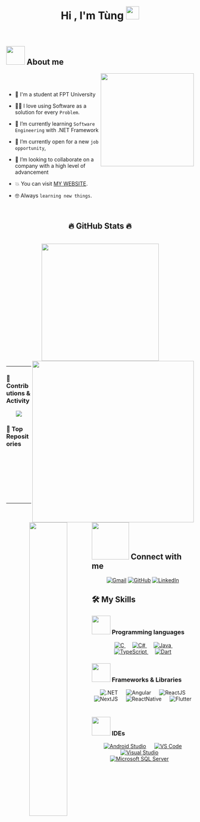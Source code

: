<h1 align="center">Hi , I'm Tùng <img src="https://media.giphy.com/media/hvRJCLFzcasrR4ia7z/giphy.gif" width="35"></h1>
<p align="center">
  <a href="https://readme-typing-svg.demolab.com?font=Noto+Sans+Japanese&pause=1000&color=ACD3E2&background=FFFFFF00&center=true&vCenter=true&width=435&lines=Hi%2C+I'm+Nguy%E1%BB%85n+Thanh+T%C3%B9ng!;Full-Stack+Developer+from+Vietnam;ASP.NET+Core+MVC+and+Web+API;React%2C+Angular%2C+and+Next.js;Honored+Student+at+FPT+University;Aspiring+Technical+Team+Leader;Explore+My+Projects+on+GitHub!"></a>
</p>


<br>

	
## <picture><img src = "https://github.com/7oSkaaa/7oSkaaa/blob/main/Images/about_me.gif?raw=true" width = 50px></picture> About me

<picture> <img align="right" src="https://github.com/7oSkaaa/7oSkaaa/blob/main/Images/Right_Side.gif?raw=true" width = 250px></picture>

<br><br>
- :school: I'm a student at FPT University 
- :technologist: I love using Software as a solution for every `Problem`.
- 🌱 I’m currently learning `Software Engineering` with .NET Framework

- :thinking: I’m currently open for a new `job opportunity`,
- 💞️ I’m looking to collaborate on a company with a high level of advancement
- :boom: You can visit [MY WEBSITE](https://tkblog-35b37.web.app/).
- :nerd_face: Always `learning new things`.
<br>

<h2 align="center">🔥 GitHub Stats 🔥</h2>
<br>
<div align="center">
  <a href="https://github.com/nttung2k3k" title="nttung2k3k">
    <img width="315" align="center" src="https://github-readme-stats.vercel.app/api/top-langs/?username=nttung2k3k&hide=c%23,powershell,Mathematica,Ruby,Objective-C,Objective-C%2b%2b,Cuda&title_color=0891b2&text_color=ffffff&icon_color=0891b2&bg_color=1c1917&langs_count=8&layout=compact&border_color=0891b2&hide_border=true" />
  </a>
  <a href="https://github.com/nttung2k3k" title="nttung2k3k">
    <img align="right" width="434" src="https://github-readme-stats.vercel.app/api?username=nttung2k3k&show_icons=true&theme=react&border_color=0891b2&hide_border=true&rank_icon=github&include_all_commits=true" />
  </a>
</div>

---

### 🚀 Contributions & Activity

<div align="center">
  <a href="http://www.github.com/nttung2k3k" style="display: inline-block;">
    <img src="https://github-readme-streak-stats.herokuapp.com/?user=nttung2k3k&stroke=ffffff&background=1c1917&ring=0891b2&fire=0891b2&currStreakNum=ffffff&currStreakLabel=0891b2&sideNums=ffffff&sideLabels=ffffff&dates=ffffff&hide_border=true" />
  </a>
</div>


### 📌 Top Repositories

<div align="center">
  <a href="https://github.com/nttung2k3k/DiamondLuxuryWebApp">
    <img align="left" width="45%" src="https://github-readme-stats.vercel.app/api/pin/?username=nttung2k3k&repo=DiamondLuxuryWebApp&title_color=0891b2&text_color=ffffff&icon_color=0891b2&bg_color=1c1917&hide_border=true&locale=en" />
  </a>
</div>
<br /><br /><br /><br /><br /><br /><br />

---

## <picture> <img src="https://github.com/7oSkaaa/7oSkaaa/blob/main/Images/Connect-with-me.gif?raw=true" width="100px"> </picture> Connect with me
<p align="center">
	<a href="mailto:nttung2k3k@gmail.com"  target="_blank"><img img src="https://img.shields.io/badge/Gmail-D14836?style=for-the-badge&logo=gmail&logoColor=white" alt="Gmail"/></a>
	<a href="https://github.com/NTTung2k3K"  target="_blank"><img src="https://img.shields.io/badge/github-%23121011.svg?style=for-the-badge&logo=github&logoColor=white" alt="GitHub"/></a>
	<a href="https://www.linkedin.com/in/nttungk/"  target="_blank"><img src="https://img.shields.io/badge/linkedin-%230077B5.svg?style=for-the-badge&logo=linkedin&logoColor=white" alt="LinkedIn"/></a>
</p>



## 🛠️ My Skills

### <picture> <img src = "https://github.com/7oSkaaa/7oSkaaa/blob/main/Images/Programming_Languages.gif?raw=true" width = 50px>  </picture> Programming languages

<p align="center"> 
  &emsp; 
  <a href="https://www.cprogramming.com/" target="_blank"> 
    <img alt="C" src="https://img.shields.io/badge/c-%2300599C.svg?style=for-the-badge&logo=c&logoColor=white">
  </a> 
  &emsp;
  <a href="https://www.w3schools.com/cs/" target="_blank"> 
    <img alt="C#" src="https://img.shields.io/badge/c%23-%23239120.svg?style=for-the-badge&logo=csharp&logoColor=white">
  </a> 
  &emsp;
  <a href="https://www.java.com" target="_blank"> 
    <img alt="Java" src="https://img.shields.io/badge/java-%23ED8B00.svg?style=for-the-badge&logo=openjdk&logoColor=white">
  </a>
	&emsp;
   <a href="" target="_blank">
    <img alt="TypeScript" src="https://img.shields.io/badge/typescript-%23007ACC.svg?style=for-the-badge&logo=typescript&logoColor=white">
  </a>
  &emsp;
   <a href="" target="_blank">
    <img alt="Dart" src="https://img.shields.io/badge/dart-%230175C2.svg?style=for-the-badge&logo=dart&logoColor=white">
  </a>
	
</p>

### <picture> <img src = "https://github.com/7oSkaaa/7oSkaaa/blob/main/Images/Front_End.gif?raw=true" width = 50px>  </picture> Frameworks & Libraries
<p align="center"> 
  &emsp; 
  <a > 
   <img alt=".NET" src="https://img.shields.io/badge/.NET-5C2D91?style=for-the-badge&logo=.net&logoColor=white">
  </a>   
   &emsp; 
  <a > 
   <img alt="Angular" src="https://img.shields.io/badge/angular-%23DD0031.svg?style=for-the-badge&logo=angular&logoColor=white">
  </a> 
	 &emsp; 
   <a > 
   <img alt="ReactJS" src="https://img.shields.io/badge/-ReactJs-61DAFB?logo=react&logoColor=white&style=for-the-badge">
  </a> 
	 &emsp; 
    <a > 
   <img alt="NextJS" src="https://img.shields.io/badge/next.js-000000?style=for-the-badge&logo=nextdotjs&logoColor=white">
  </a>  
	 &emsp; 
   <a > 
   <img alt="ReactNative" src="https://img.shields.io/badge/ReactNative-222222?style=for-the-badge&logo=React&logoColor=">
  </a>  
	 &emsp; 
<a> 
   <img alt="Flutter" src="https://img.shields.io/badge/Flutter-02569B?logo=flutter&logoColor=white">
  </a>  
	 &emsp; 
</p>

 ### <picture> <img src = "https://github.com/7oSkaaa/7oSkaaa/blob/main/Images/IDEs.gif?raw=true" width = 50px>  </picture> IDEs
 
<p align="center">
  &emsp;
    <a href="#"><img alt="Android Studio" src="https://img.shields.io/badge/android%20studio-346ac1?style=for-the-badge&logo=android%20studio&logoColor=white"></a>
  &emsp;
    <a href="#"><img alt="VS Code" src="https://img.shields.io/badge/Visual%20Studio%20Code-0078d7.svg?style=for-the-badge&logo=visual-studio-code&logoColor=white"></a>
  &emsp;
      <a href="#"><img alt="Visual Studio" src="https://img.shields.io/badge/Visual%20Studio-5C2D91.svg?style=for-the-badge&logo=visual-studio&logoColor=white"></a>
  &emsp;
   <a href="#"><img alt="Microsoft SQL Server" src="https://img.shields.io/badge/Microsoft_SQL_Server-CC2927"></a>
  &emsp;
  
</p>

<br> 
